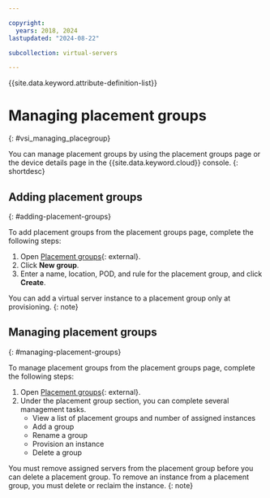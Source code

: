 ```yaml
---

copyright:
  years: 2018, 2024
lastupdated: "2024-08-22"

subcollection: virtual-servers

---
```


{{site.data.keyword.attribute-definition-list}}

# Managing placement groups
{: #vsi_managing_placegroup}

You can manage placement groups by using the placement groups page or the device details page in the {{site.data.keyword.cloud}} console.
{: shortdesc}

## Adding placement groups
{: #adding-placement-groups}

To add placement groups from the placement groups page, complete the following steps:

1. Open [Placement groups](https://cloud.ibm.com/gen1/infrastructure/placement-groups){: external}.
2. Click **New group**.
3. Enter a name, location, POD, and rule for the placement group, and click **Create**.

You can add a virtual server instance to a placement group only at provisioning. 
{: note}

## Managing placement groups
{: #managing-placement-groups}

To manage placement groups from the placement groups page, complete the following steps:

1. Open [Placement groups](https://cloud.ibm.com/gen1/infrastructure/placement-groups){: external}.
2. Under the placement group section, you can complete several management tasks.
   * View a list of placement groups and number of assigned instances
   * Add a group
   * Rename a group
   * Provision an instance
   * Delete a group
     
You must remove assigned servers from the placement group before you can delete a placement group. To remove an instance from a placement group, you must delete or reclaim the instance.
{: note}
